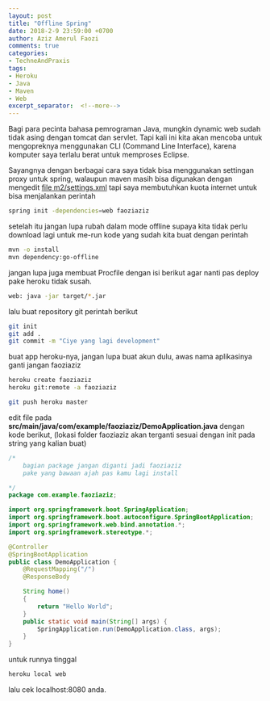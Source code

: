 ```yaml
---
layout: post
title: "Offline Spring"
date: 2018-2-9 23:59:00 +0700
author: Aziz Amerul Faozi
comments: true
categories: 
- TechneAndPraxis
tags:
- Heroku
- Java
- Maven
- Web
excerpt_separator:  <!--more-->
---
```


Bagi para pecinta bahasa pemrograman Java, mungkin dynamic web sudah tidak asing dengan tomcat dan servlet. Tapi kali ini kita akan mencoba untuk mengopreknya menggunakan CLI (Command Line Interface), karena komputer saya terlalu berat untuk memproses Eclipse.

Sayangnya dengan berbagai cara saya tidak bisa menggunakan settingan proxy untuk spring, walaupun maven masih bisa digunakan dengan mengedit [file m2/settings.xml](http:/techneandpraxis/filsafat/2018/02/05/Kopi-Jokowi.html) tapi saya membutuhkan kuota internet untuk bisa menjalankan perintah

```bash
spring init -dependencies=web faoziaziz
```

setelah itu jangan lupa rubah dalam mode offline supaya kita tidak perlu download lagi untuk me-run kode yang sudah kita buat dengan perintah

```bash
mvn -o install 
mvn dependency:go-offline
```

jangan lupa juga membuat Procfile dengan isi berikut agar nanti pas deploy pake heroku tidak susah.

```bash
web: java -jar target/*.jar
```

lalu buat repository git perintah berikut

```bash
git init
git add .
git commit -m "Ciye yang lagi development"
```

buat app heroku-nya, jangan lupa buat akun dulu, awas nama aplikasinya ganti jangan faoziaziz

```bash
heroku create faoziaziz
heroku git:remote -a faoziaziz

git push heroku master
```

edit file pada **src/main/java/com/example/faoziaziz/DemoApplication.java** dengan kode berikut, (lokasi folder faoziaziz akan terganti sesuai dengan init pada string yang kalian buat)

```java
/* 
  	bagian package jangan diganti jadi faoziaziz
  	pake yang bawaan ajah pas kamu lagi install 

*/
package com.example.faoziaziz;

import org.springframework.boot.SpringApplication;
import org.springframework.boot.autoconfigure.SpringBootApplication;
import org.springframework.web.bind.annotation.*;
import org.springframework.stereotype.*;

@Controller
@SpringBootApplication
public class DemoApplication {
	@RequestMapping("/")
	@ResponseBody

	String home()
	{
		return "Hello World";
	}
	public static void main(String[] args) {
		SpringApplication.run(DemoApplication.class, args);
	}
}
```
untuk runnya tinggal 

```bash
heroku local web
```
lalu cek localhost:8080 anda.

